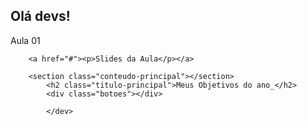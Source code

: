 <!DOCTYPE html>
<body>
    <h2>Olá devs!</h2>
    <dev> 
        <p>Aula 01</p>
        
        <a href="#"><p>Slides da Aula</p></a>

        <section class="conteudo-principal"></section>
            <h2 class="titulo-principal">Meus Objetivos do ano_</h2>
            <div class="botoes"></div>
            
            </dev>
</html>
